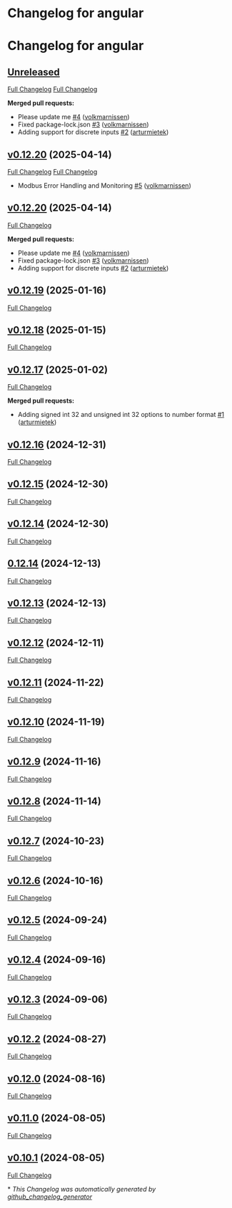 # Changelog for angular
# Changelog for angular

## [Unreleased](https://github.com/modbus2mqtt/angular/tree/HEAD)

[Full Changelog](https://github.com/modbus2mqtt/angular/compare/v0.12.20...HEAD)
[Full Changelog](https://github.com/volkmarnissen/angular/compare/v0.12.18...v0.12.19)

**Merged pull requests:**

- Please update me [\#4](https://github.com/modbus2mqtt/angular/pull/4) ([volkmarnissen](https://github.com/volkmarnissen))
- Fixed package-lock.json [\#3](https://github.com/modbus2mqtt/angular/pull/3) ([volkmarnissen](https://github.com/volkmarnissen))
- Adding support for discrete inputs [\#2](https://github.com/modbus2mqtt/angular/pull/2) ([arturmietek](https://github.com/arturmietek))

## [v0.12.20](https://github.com/modbus2mqtt/angular/tree/v0.12.20) (2025-04-14)

[Full Changelog](https://github.com/modbus2mqtt/angular/compare/v0.12.19...v0.12.20)
[Full Changelog](https://github.com/volkmarnissen/angular/compare/v0.12.17...v0.12.18)
- Modbus Error Handling and Monitoring [\#5](https://github.com/modbus2mqtt/angular/pull/5) ([volkmarnissen](https://github.com/volkmarnissen))

## [v0.12.20](https://github.com/modbus2mqtt/angular/tree/v0.12.20) (2025-04-14)

[Full Changelog](https://github.com/modbus2mqtt/angular/compare/v0.12.19...v0.12.20)

**Merged pull requests:**

- Please update me [\#4](https://github.com/modbus2mqtt/angular/pull/4) ([volkmarnissen](https://github.com/volkmarnissen))
- Fixed package-lock.json [\#3](https://github.com/modbus2mqtt/angular/pull/3) ([volkmarnissen](https://github.com/volkmarnissen))
- Adding support for discrete inputs [\#2](https://github.com/modbus2mqtt/angular/pull/2) ([arturmietek](https://github.com/arturmietek))

## [v0.12.19](https://github.com/modbus2mqtt/angular/tree/v0.12.19) (2025-01-16)

[Full Changelog](https://github.com/modbus2mqtt/angular/compare/v0.12.18...v0.12.19)

## [v0.12.18](https://github.com/modbus2mqtt/angular/tree/v0.12.18) (2025-01-15)

[Full Changelog](https://github.com/modbus2mqtt/angular/compare/v0.12.17...v0.12.18)

## [v0.12.17](https://github.com/modbus2mqtt/angular/tree/v0.12.17) (2025-01-02)

[Full Changelog](https://github.com/modbus2mqtt/angular/compare/v0.12.16...v0.12.17)

**Merged pull requests:**

- Adding signed int 32 and unsigned int 32 options to number format [\#1](https://github.com/modbus2mqtt/angular/pull/1) ([arturmietek](https://github.com/arturmietek))

## [v0.12.16](https://github.com/modbus2mqtt/angular/tree/v0.12.16) (2024-12-31)

[Full Changelog](https://github.com/modbus2mqtt/angular/compare/v0.12.15...v0.12.16)

## [v0.12.15](https://github.com/modbus2mqtt/angular/tree/v0.12.15) (2024-12-30)

[Full Changelog](https://github.com/modbus2mqtt/angular/compare/v0.12.14...v0.12.15)

## [v0.12.14](https://github.com/modbus2mqtt/angular/tree/v0.12.14) (2024-12-30)

[Full Changelog](https://github.com/modbus2mqtt/angular/compare/0.12.14...v0.12.14)

## [0.12.14](https://github.com/modbus2mqtt/angular/tree/0.12.14) (2024-12-13)

[Full Changelog](https://github.com/modbus2mqtt/angular/compare/v0.12.13...0.12.14)

## [v0.12.13](https://github.com/modbus2mqtt/angular/tree/v0.12.13) (2024-12-13)

[Full Changelog](https://github.com/modbus2mqtt/angular/compare/v0.12.12...v0.12.13)

## [v0.12.12](https://github.com/modbus2mqtt/angular/tree/v0.12.12) (2024-12-11)

[Full Changelog](https://github.com/modbus2mqtt/angular/compare/v0.12.11...v0.12.12)

## [v0.12.11](https://github.com/modbus2mqtt/angular/tree/v0.12.11) (2024-11-22)

[Full Changelog](https://github.com/modbus2mqtt/angular/compare/v0.12.10...v0.12.11)

## [v0.12.10](https://github.com/modbus2mqtt/angular/tree/v0.12.10) (2024-11-19)

[Full Changelog](https://github.com/modbus2mqtt/angular/compare/v0.12.9...v0.12.10)

## [v0.12.9](https://github.com/modbus2mqtt/angular/tree/v0.12.9) (2024-11-16)

[Full Changelog](https://github.com/modbus2mqtt/angular/compare/v0.12.8...v0.12.9)

## [v0.12.8](https://github.com/modbus2mqtt/angular/tree/v0.12.8) (2024-11-14)

[Full Changelog](https://github.com/modbus2mqtt/angular/compare/v0.12.7...v0.12.8)

## [v0.12.7](https://github.com/modbus2mqtt/angular/tree/v0.12.7) (2024-10-23)

[Full Changelog](https://github.com/modbus2mqtt/angular/compare/v0.12.6...v0.12.7)

## [v0.12.6](https://github.com/modbus2mqtt/angular/tree/v0.12.6) (2024-10-16)

[Full Changelog](https://github.com/modbus2mqtt/angular/compare/v0.12.5...v0.12.6)

## [v0.12.5](https://github.com/modbus2mqtt/angular/tree/v0.12.5) (2024-09-24)

[Full Changelog](https://github.com/modbus2mqtt/angular/compare/v0.12.4...v0.12.5)

## [v0.12.4](https://github.com/modbus2mqtt/angular/tree/v0.12.4) (2024-09-16)

[Full Changelog](https://github.com/modbus2mqtt/angular/compare/v0.12.3...v0.12.4)

## [v0.12.3](https://github.com/modbus2mqtt/angular/tree/v0.12.3) (2024-09-06)

[Full Changelog](https://github.com/modbus2mqtt/angular/compare/v0.12.2...v0.12.3)

## [v0.12.2](https://github.com/modbus2mqtt/angular/tree/v0.12.2) (2024-08-27)

[Full Changelog](https://github.com/modbus2mqtt/angular/compare/v0.12.0...v0.12.2)

## [v0.12.0](https://github.com/modbus2mqtt/angular/tree/v0.12.0) (2024-08-16)

[Full Changelog](https://github.com/modbus2mqtt/angular/compare/v0.11.0...v0.12.0)

## [v0.11.0](https://github.com/modbus2mqtt/angular/tree/v0.11.0) (2024-08-05)

[Full Changelog](https://github.com/modbus2mqtt/angular/compare/v0.10.1...v0.11.0)

## [v0.10.1](https://github.com/modbus2mqtt/angular/tree/v0.10.1) (2024-08-05)

[Full Changelog](https://github.com/modbus2mqtt/angular/compare/0b2169b1bceece9fa4c2c6940ef33dafe96ae43b...v0.10.1)



\* *This Changelog was automatically generated by [github_changelog_generator](https://github.com/github-changelog-generator/github-changelog-generator)*
